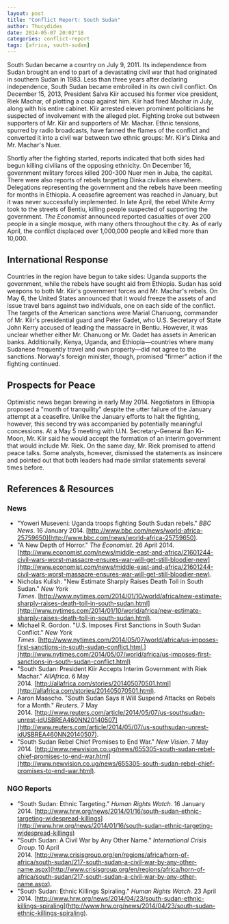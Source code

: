 ```yaml
---
layout: post
title: "Conflict Report: South Sudan"
author: Thucydides
date: 2014-05-07 20:02"18
categories: conflict-report
tags: [africa, south-sudan]
---
```


South Sudan became a country on July 9, 2011. Its independence from Sudan brought an end to part of a devastating civil war that had originated in southern Sudan in 1983. Less than three years after declaring independence, South Sudan became embroiled in its own civil conflict. On December 15, 2013, President Salva Kiir accused his former vice president, Riek Machar, of plotting a coup against him. Kiir had fired Machar in July, along with his entire cabinet. Kiir arrested eleven prominent politicians he suspected of involvement with the alleged plot. Fighting broke out between supporters of Mr. Kiir and supporters of Mr. Machar. Ethnic tensions, spurred by radio broadcasts, have fanned the flames of the conflict and converted it into a civil war between two ethnic groups: Mr. Kiir's Dinka and Mr. Machar's Nuer.

Shortly after the fighting started, reports indicated that both sides had begun killing civilians of the opposing ethnicity. On December 16, government military forces killed 200-300 Nuer men in Juba, the capital. There were also reports of rebels targeting Dinka civilians elsewhere. Delegations representing the government and the rebels have been meeting for months in Ethiopia. A ceasefire agreement was reached in January, but it was never successfully implemented. In late April, the rebel White Army took to the streets of Bentiu, killing people suspected of supporting the government. _The Economist_ announced reported casualties of over 200 people in a single mosque, with many others throughout the city. As of early April, the conflict displaced over 1,000,000 people and killed more than 10,000.

## International Response

Countries in the region have begun to take sides: Uganda supports the government, while the rebels have sought aid from Ethiopia. Sudan has sold weapons to both Mr. Kiir's government forces and Mr. Machar's rebels. On May 6, the United States announced that it would freeze the assets of and issue travel bans against two individuals, one on each side of the conflict. The targets of the American sanctions were Marial Chanuong, commander of Mr. Kiir's presidential guard and Peter Gadet, who U.S. Secretary of State John Kerry accused of leading the massacre in Bentiu. However, it was unclear whether either Mr. Chanuong or Mr. Gadet has assets in American banks. Additionally, Kenya, Uganda, and Ethiopia—countries where many Sudanese frequently travel and own property—did not agree to the sanctions. Norway's foreign minister, though, promised "firmer" action if the fighting continued.

## Prospects for Peace

Optimistic news began brewing in early May 2014\. Negotiators in Ethiopia proposed a "month of tranquility" despite the utter failure of the January attempt at a ceasefire. Unlike the January efforts to halt the fighting, however, this second try was accompanied by potentially meaningful concessions. At a May 5 meeting with U.N. Secretary-General Ban Ki-Moon, Mr. Kiir said he would accept the formation of an interim government that would include Mr. Riek. On the same day, Mr. Riek promised to attend peace talks. Some analysts, however, dismissed the statements as insincere and pointed out that both leaders had made similar statements several times before.

## References & Resources

### News

 * "Yoweri Museveni: Uganda troops fighting South Sudan rebels." _BBC News_. 16 January 2014\. [http://www.bbc.com/news/world-africa-25759650](http://www.bbc.com/news/world-africa-25759650).
 * "A New Depth of Horror." _The Economist_. 26 April 2014. [http://www.economist.com/news/middle-east-and-africa/21601244-civil-wars-worst-massacre-ensures-war-will-get-still-bloodier-new](http://www.economist.com/news/middle-east-and-africa/21601244-civil-wars-worst-massacre-ensures-war-will-get-still-bloodier-new).
  * Nicholas Kulish. "New Estimate Sharply Raises Death Toll in South Sudan." _New York Times_. [http://www.nytimes.com/2014/01/10/world/africa/new-estimate-sharply-raises-death-toll-in-south-sudan.html](http://www.nytimes.com/2014/01/10/world/africa/new-estimate-sharply-raises-death-toll-in-south-sudan.html).
  * Michael R. Gordon. "U.S. Imposes First Sanctions in South Sudan Conflict." _New York Times_. [http://www.nytimes.com/2014/05/07/world/africa/us-imposes-first-sanctions-in-south-sudan-conflict.html.](http://www.nytimes.com/2014/05/07/world/africa/us-imposes-first-sanctions-in-south-sudan-conflict.html)
  * "South Sudan: President Kiir Accepts Interim Government with Riek Machar." _AllAfrica_. 6 May 2014. [http://allafrica.com/stories/201405070501.html](http://allafrica.com/stories/201405070501.html).
  * Aaron Maascho. "South Sudan Says it Will Suspend Attacks on Rebels for a Month." _Reuters_. 7 May 2014. [http://www.reuters.com/article/2014/05/07/us-southsudan-unrest-idUSBREA460NN20140507](http://www.reuters.com/article/2014/05/07/us-southsudan-unrest-idUSBREA460NN20140507).
  * "South Sudan Rebel Chief Promises to End War." _New Vision_. 7 May 2014. [http://www.newvision.co.ug/news/655305-south-sudan-rebel-chief-promises-to-end-war.html](http://www.newvision.co.ug/news/655305-south-sudan-rebel-chief-promises-to-end-war.html).

### NGO Reports

 * "South Sudan: Ethnic Targeting." _Human Rights Watch_. 16 January 2014. [http://www.hrw.org/news/2014/01/16/south-sudan-ethnic-targeting-widespread-killings](http://www.hrw.org/news/2014/01/16/south-sudan-ethnic-targeting-widespread-killings)
 * "South Sudan: A Civil War by Any Other Name." _International Crisis Group_. 10 April 2014. [http://www.crisisgroup.org/en/regions/africa/horn-of-africa/south-sudan/217-south-sudan-a-civil-war-by-any-other-name.aspx](http://www.crisisgroup.org/en/regions/africa/horn-of-africa/south-sudan/217-south-sudan-a-civil-war-by-any-other-name.aspx).
 * "South Sudan: Ethnic Killings Spiraling." _Human Rights Watch_. 23 April 2014. [http://www.hrw.org/news/2014/04/23/south-sudan-ethnic-killings-spiraling](http://www.hrw.org/news/2014/04/23/south-sudan-ethnic-killings-spiraling).
